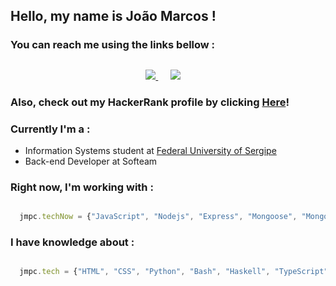 ## Hello, my name is João Marcos !

### You can reach me using the links bellow :
<h2  align="center"></h2>
<p align="center">
  <a target="_blank"href="https://twitter.com/JMarcos_PC"><img src="https://img.shields.io/badge/twitter-%230077B5.svg?&style=for-the-badge&logo=twitter&logoColor=white" />      </a>&nbsp;&nbsp;&nbsp;&nbsp;
  <a target="_blank"href="https://www.linkedin.com/in/jmarcospc/"><img src="https://img.shields.io/badge/linkedin-%230077B5.svg?&style=for-the-badge&logo=linkedin&logoColor=white" /></a>&nbsp;&nbsp;&nbsp;&nbsp;
</p>

### Also, check out my HackerRank profile by clicking <a href="https://www.hackerrank.com/JMpeixotoC"><b>Here</b></a>!


### Currently I'm a :
- Information Systems student at <a href="http://www.ufs.br/">Federal University of Sergipe</a>
- Back-end Developer at Softeam

### Right now, I'm working with :
```javascript

  jmpc.techNow = {"JavaScript", "Nodejs", "Express", "Mongoose", "MongoDB"};

```

### I have knowledge about :
```javascript

  jmpc.tech = {"HTML", "CSS", "Python", "Bash", "Haskell", "TypeScript", "Docker", "Swagger"};

```

<!--
**JoaoMarcosPC/JoaoMarcosPC** is a ✨ _special_ ✨ repository because its `README.md` (this file) appears on your GitHub profile.

Here are some ideas to get you started:

- 🔭 I’m currently working on ...
- 🌱 I’m currently learning ...
- 👯 I’m looking to collaborate on ...
- 🤔 I’m looking for help with ...
- 💬 Ask me about ...
- 📫 How to reach me: ...
- 😄 Pronouns: ...
- ⚡ Fun fact: ...
-->
